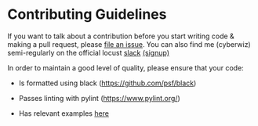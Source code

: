 Contributing Guidelines
=======================

If you want to talk about a contribution before you start writing code & making a pull request, please [file an issue](https://github.com/SvenskaSpel/locust-plugins/issues/new). You can also find me (cyberwiz) semi-regularly on the official locust [slack](https://locustio.slack.com) [(signup)](https://communityinviter.com/apps/locustio/locust)

In order to maintain a good level of quality, please ensure that your code:

* Is formatted using black (https://github.com/psf/black)

* Passes linting with pylint (https://www.pylint.org/)

* Has relevant examples [here](examples/)
